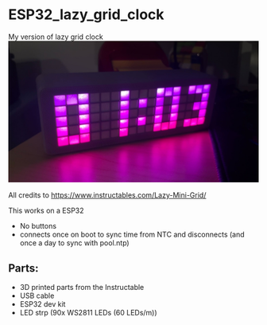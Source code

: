 # ESP32_lazy_grid_clock
My version of lazy grid clock
![my clock](IMG_4421.jpg)

All credits to https://www.instructables.com/Lazy-Mini-Grid/

This works on a ESP32
- No buttons
- connects once on boot to sync time from NTC and disconnects (and once a day to sync with pool.ntp)



## Parts:

- 3D printed parts from the Instructable
- USB cable
- ESP32 dev kit
- LED strp (90x WS2811 LEDs (60 LEDs/m))
